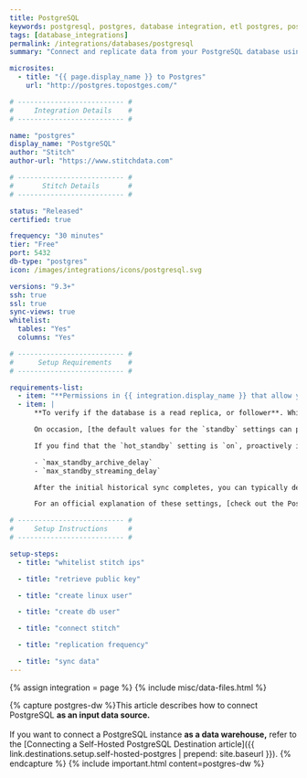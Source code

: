 ```yaml
---
title: PostgreSQL
keywords: postgresql, postgres, database integration, etl postgres, postgres etl, postgresql etl, etl
tags: [database_integrations]
permalink: /integrations/databases/postgresql
summary: "Connect and replicate data from your PostgreSQL database using Stitch's PostgreSQL integration."

microsites:
  - title: "{{ page.display_name }} to Postgres"
    url: "http://postgres.topostges.com/"

# -------------------------- #
#     Integration Details    #
# -------------------------- #

name: "postgres"
display_name: "PostgreSQL"
author: "Stitch"
author-url: "https://www.stitchdata.com"

# -------------------------- #
#       Stitch Details       #
# -------------------------- #

status: "Released"
certified: true

frequency: "30 minutes"
tier: "Free"
port: 5432
db-type: "postgres"
icon: /images/integrations/icons/postgresql.svg

versions: "9.3+"
ssh: true
ssl: true
sync-views: true
whitelist:
  tables: "Yes"
  columns: "Yes"

# -------------------------- #
#      Setup Requirements    #
# -------------------------- #

requirements-list:
  - item: "**Permissions in {{ integration.display_name }} that allow you to create/manage users.** This is required to create the Stitch database user."
  - item: |
      **To verify if the database is a read replica, or follower**. While we always recommend connecting a replica over a production database, this also means you may need to verify some of its settings - specifically the `standby` settings - before connecting it to Stitch.

      On occasion, [the default values for the `standby` settings can prevent Stitch from successfully completing queries]({{ link.troubleshooting.postgres-hot-standby | prepend: site.baseurl }}), resulting in slow, intermittent replication. This is usually only an issue during historical syncs or when replicating large amounts of data (ex: a large table using Full Table Replication).

      If you find that the `hot_standby` setting is `on`, proactively increasing the following settings from 30 seconds to 8-12 hours can help prevent this issue:

      - `max_standby_archive_delay`
      - `max_standby_streaming_delay`

      After the initial historical sync completes, you can typically decrease these settings again.

      For an official explanation of these settings, [check out the Postgres docs](https://www.postgresql.org/docs/9.0/static/runtime-config-wal.html#GUC-MAX-STANDBY-ARCHIVE-DELAY).

# -------------------------- #
#     Setup Instructions     #
# -------------------------- #

setup-steps:
  - title: "whitelist stitch ips"

  - title: "retrieve public key"

  - title: "create linux user"

  - title: "create db user"

  - title: "connect stitch"

  - title: "replication frequency"

  - title: "sync data"
---
```

{% assign integration = page %}
{% include misc/data-files.html %}

{% capture postgres-dw %}This article describes how to connect PostgreSQL <strong>as an input data source.</strong>
<br><br>
If you want to connect a PostgreSQL instance <strong>as a data warehouse,</strong> refer to the [Connecting a Self-Hosted PostgreSQL Destination article]({{ link.destinations.setup.self-hosted-postgres | prepend: site.baseurl }}).
{% endcapture %}
{% include important.html content=postgres-dw %}
